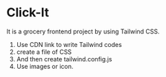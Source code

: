  # Click-It
It is a grocery frontend project by using Tailwind CSS.

1. Use CDN link to write Tailwind codes
2. create a file of CSS
3. And then create tailwind.config.js
4. Use images or icon.
    

